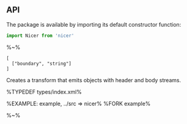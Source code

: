 ## API

The package is available by importing its default constructor function:

```js
import Nicer from 'nicer'
```

%~%

```## constructor => Nicer
[
  ["boundary", "string"]
]
```

Creates a transform that emits objects with header and body streams.

%TYPEDEF types/index.xml%

%EXAMPLE: example, ../src => nicer%
%FORK example%

%~%